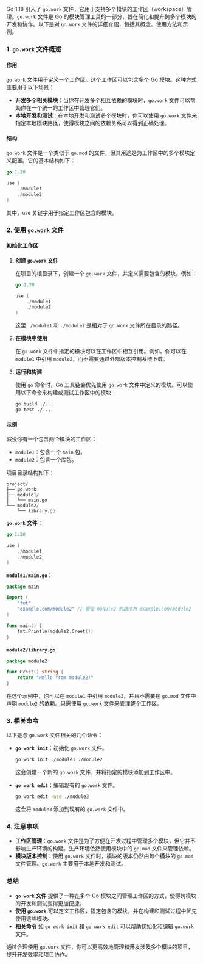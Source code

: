 Go 1.18 引入了 `go.work` 文件，它用于支持多个模块的工作区（workspace）管理。`go.work` 文件是 Go 的模块管理工具的一部分，旨在简化和提升跨多个模块的开发和协作。以下是对 `go.work` 文件的详细介绍，包括其概念、使用方法和示例。

### 1. `go.work` 文件概述

#### 作用

`go.work` 文件用于定义一个工作区，这个工作区可以包含多个 Go 模块。这种方式主要用于以下场景：

- **开发多个相关模块**：当你在开发多个相互依赖的模块时，`go.work` 文件可以帮助你在一个统一的工作区中管理它们。
- **本地开发和测试**：在本地开发和测试多个模块时，你可以使用 `go.work` 文件来指定本地模块路径，使得模块之间的依赖关系可以得到正确处理。

#### 结构

`go.work` 文件是一个类似于 `go.mod` 的文件，但其用途是为工作区中的多个模块定义配置。它的基本结构如下：

```go
go 1.20

use (
    ./module1
    ./module2
)
```

其中，`use` 关键字用于指定工作区包含的模块。

### 2. 使用 `go.work` 文件

#### 初始化工作区

1. **创建 `go.work` 文件**

   在项目的根目录下，创建一个 `go.work` 文件，并定义需要包含的模块。例如：

   ```go
   go 1.20

   use (
       ./module1
       ./module2
   )
   ```

   这里 `./module1` 和 `./module2` 是相对于 `go.work` 文件所在目录的路径。

2. **在模块中使用**

   在 `go.work` 文件中指定的模块可以在工作区中相互引用。例如，你可以在 `module1` 中引用 `module2`，而不需要通过外部版本控制系统下载。

3. **运行和构建**

   使用 `go` 命令时，Go 工具链会优先使用 `go.work` 文件中定义的模块。可以使用以下命令来构建或测试工作区中的模块：

   ```bash
   go build ./...
   go test ./...
   ```

#### 示例

假设你有一个包含两个模块的工作区：

- `module1`：包含一个 `main` 包。
- `module2`：包含一个库包。

项目目录结构如下：

```
project/
├── go.work
├── module1/
│   └── main.go
└── module2/
    └── library.go
```

**`go.work` 文件**：

```go
go 1.20

use (
    ./module1
    ./module2
)
```

**`module1/main.go`**：

```go
package main

import (
    "fmt"
    "example.com/module2" // 假设 module2 的路径为 example.com/module2
)

func main() {
    fmt.Println(module2.Greet())
}
```

**`module2/library.go`**：

```go
package module2

func Greet() string {
    return "Hello from module2!"
}
```

在这个示例中，你可以在 `module1` 中引用 `module2`，并且不需要在 `go.mod` 文件中声明 `module2` 的依赖。只需使用 `go.work` 文件来管理整个工作区。

### 3. 相关命令

以下是与 `go.work` 文件相关的几个命令：

- **`go work init`**：初始化 `go.work` 文件。
  
  ```bash
  go work init ./module1 ./module2
  ```

  这会创建一个新的 `go.work` 文件，并将指定的模块添加到工作区中。

- **`go work edit`**：编辑现有的 `go.work` 文件。

  ```bash
  go work edit -use ./module3
  ```

  这会将 `module3` 添加到现有的 `go.work` 文件中。

### 4. 注意事项

- **工作区管理**：`go.work` 文件是为了方便在开发过程中管理多个模块，但它并不影响生产环境的构建。生产环境依然使用模块中的 `go.mod` 文件来管理依赖。
- **模块版本控制**：使用 `go.work` 文件时，模块的版本仍然由每个模块的 `go.mod` 文件管理。`go.work` 主要用于本地开发和测试。

### 总结

- **`go.work` 文件** 提供了一种在多个 Go 模块之间管理工作区的方式，使得跨模块的开发和测试变得更加便捷。
- **使用 `go.work`** 可以定义工作区，指定包含的模块，并在构建和测试过程中优先使用这些模块。
- **相关命令** 如 `go work init` 和 `go work edit` 可以帮助初始化和编辑 `go.work` 文件。

通过合理使用 `go.work` 文件，你可以更高效地管理和开发涉及多个模块的项目，提升开发效率和项目协作。